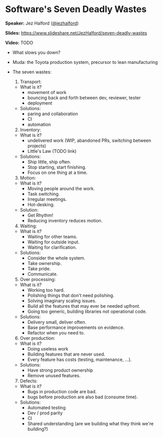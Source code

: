 # Software's Seven Deadly Wastes

**Speaker:** Jez Halford ([@jezhalford](https://twitter.com/jezhalford))

**Slides:** https://www.slideshare.net/JezHalford/seven-deadly-wastes

**Video:** TODO


- What slows you down?

- Muda: the Toyota production system, precursor to lean manufacturing

- The seven wastes:

  1. Transport:
    - What is it?
      - movement of work
      - bouncing back and forth between dev, reviewer, tester
      - deployment
    - Solutions:
      - paring and collaboration
      - CI
      - automation
      
  2. Inventory:
    - What is it?
      - undelivered work (WIP, abandoned PRs, switching between projects)
      - Little's Law (TODO link)
    - Solutions:
      - Ship little, ship often.
      - Stop starting, start finishing.
      - Focus on one thing at a time.
      
  3. Motion:
    - What is it?
      - Moving people around the work.
      - Task switching.
      - Irregular meetings.
      - Hot-desking.
    - Solution:
      - Get Rhythm!
      - Reducing inventory reduces motion.
      
  4. Waiting:
    - What is it?
      - Waiting for other teams.
      - Waiting for outside input.
      - Waiting for clarification.
    - Solutions:
      - Consider the whole system.
      - Take ownership.
      - Take pride.
      - Communicate.
    
  5. Over processing:
    - What is it?
      - Working too hard.
      - Polishing things that don't need polishing.
      - Solving imaginary scaling issues.
      - Build all the features that may ever be needed upfront.
      - Going too generic, building libraries not operational code.
    - Solutions:
      - Delivery small, deliver often.
      - Base performance improvements on evidence.
      - Refactor when you need to.

  6. Over production:
    - What is it?
      - Doing useless work
      - Building features that are never used.
      - Every feature has costs (testing, maintenance, ...).
    - Solutions:
      - Have strong product ownership
      - Remove unused features.
      
  7. Defects:
    - What is it?
      - Bugs in production code are bad.
      - bugs before production are also bad (consume time).
    - Solutions:
      - Automated testing
      - Dev / prod parity
      - CI
      - Shared understanding (are we building what they think we're building?)
